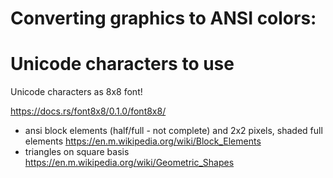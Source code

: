 # Converting graphics to ANSI colors:

# Unicode characters to use

Unicode characters as 8x8 font!

https://docs.rs/font8x8/0.1.0/font8x8/

- ansi block elements (half/full - not complete) and 2x2 pixels, shaded full elements
  https://en.m.wikipedia.org/wiki/Block_Elements
- triangles on square basis
  https://en.m.wikipedia.org/wiki/Geometric_Shapes